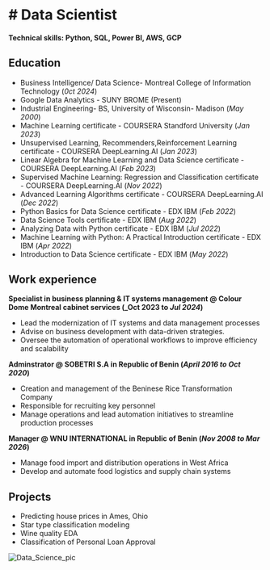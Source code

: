 # # Data Scientist

#### Technical skills: Python, SQL, Power BI, AWS, GCP

## Education
  - Business Intelligence/ Data Science- Montreal College of Information Technology (_0ct 2024_)
  - Google Data Analytics - SUNY BROME (Present)
  - Industrial Engineering- BS, University of Wisconsin- Madison (_May 2000_)
  - Machine Learning certificate - COURSERA Standford University (_Jan 2023_)
  - Unsupervised Learning, Recommenders,Reinforcement Learning certificate - COURSERA DeepLearning.AI (_Jan 2023_)
  - Linear Algebra for Machine Learning and Data Science certificate - COURSERA DeepLearning.AI (_Feb 2023_)
  - Supervised Machine Learning: Regression and Classification certificate - COURSERA DeepLearning.AI (_Nov 2022_)
  - Advanced Learning Algorithms certificate - COURSERA DeepLearning.AI (_Dec 2022_)
  - Python Basics for Data Science certificate - EDX IBM (_Feb 2022_)
  - Data Science Tools certificate - EDX IBM (_Aug 2022_)
  - Analyzing Data with Python certificate - EDX IBM (_Jul 2022_)
  - Machine Learning with Python: A Practical Introduction certificate - EDX IBM (_Apr 2022_)
  - Introduction to Data Science certificate - EDX IBM (_May 2022_)

## Work experience 
**Specialist in business planning & IT systems management @ Colour Dome Montreal cabinet services (_Oct 2023 to _Jul 2024_)**
- Lead the modernization of IT systems and data management processes
- Advise on business development with data-driven strategies.
- Oversee the automation of operational workflows to improve efficiency and scalability

**Adminstrator @ SOBETRI S.A in Republic of Benin (_April 2016 to Oct 2020_)**
- Creation and management of the Beninese Rice Transformation Company
- Responsible for recruiting key personnel
- Manage operations and lead automation initiatives to streamline production processes

**Manager @ WNU INTERNATIONAL in Republic of Benin (_Nov 2008 to Mar 2026_)**
- Manage food import and distribution operations in West Africa
- Develop and automate food logistics and supply chain systems

## Projects 
- Predicting house prices in Ames, Ohio
- Star type classification modeling
- Wine quality EDA
- Classification of Personal Loan Approval

![Data_Science_pic](https://github.com/user-attachments/assets/7e1a0ed8-db9d-414a-9e3e-1419298c806a)
